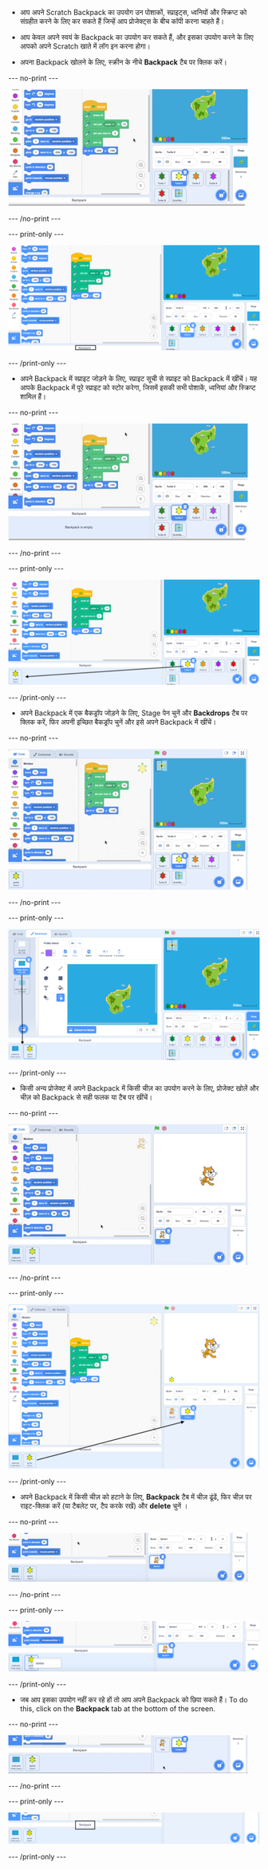 - आप अपने Scratch Backpack का उपयोग उन पोशाकों, स्प्राइट्स, ध्वनियों और स्क्रिप्ट को संग्रहीत करने के लिए कर सकते हैं जिन्हें आप प्रोजेक्ट्स के बीच कॉपी करना चाहते हैं।

- आप केवल अपने स्वयं के Backpack का उपयोग कर सकते हैं, और इसका उपयोग करने के लिए आपको अपने Scratch खाते में लॉग इन करना होगा।

- अपना Backpack खोलने के लिए, स्क्रीन के नीचे **Backpack** टैब पर क्लिक करें।

--- no-print ---

![Code क्षेत्र के ठीक नीचे Backpack टैब पर क्लिक करने से Backpack खुल जाता है।](images/open-backpack.gif)

--- /no-print ---

--- print-only ---

![संपूर्ण Scratch संपादक, जिसमें Backpack टैब हाइलाइट किया गया है।](images/open-backpack.png)

--- /print-only ---

- अपने Backpack में स्प्राइट जोड़ने के लिए, स्प्राइट सूची से स्प्राइट को Backpack में खींचें। यह आपके Backpack में पूरे स्प्राइट को स्टोर करेगा, जिसमें इसकी सभी पोशाकें, ध्वनियां और स्क्रिप्ट शामिल हैं।

--- no-print ---

![Turtle 2 स्प्राइट को Sprite सूची से Backpack में जोड़ने के लिए उसे खींचना ।](images/add-sprite.gif)

--- /no-print ---

--- print-only ---

![पूर्ण Scratch संपादक, Spite सूची में Turtle 2 स्प्राइट से Backpack तक एक तीर के साथ।](images/add-sprite.png)

--- /print-only ---

- अपने Backpack में एक बैकड्रॉप जोड़ने के लिए, Stage पेन चुनें और **Backdrops** टैब पर क्लिक करें, फिर अपनी इच्छित बैकड्रॉप चुनें और इसे अपने Backpack में खींचें।

--- no-print ---

![किसी द्वीप की पृष्ठभूमि को बैकड्रॉप टैब से Backpack तक खींचना.](images/add-backdrop.gif)

--- /no-print ---

--- print-only ---

![पूर्ण Scratch संपादक, Backdrops टैब में बैकड्रॉप से Backpack तक एक तीर के साथ।](images/add-backdrop.png)

--- /print-only ---

- किसी अन्य प्रोजेक्ट में अपने Backpack में किसी चीज़ का उपयोग करने के लिए, प्रोजेक्ट खोलें और चीज़ को Backpack से सही फलक या टैब पर खींचें।

--- no-print ---

![एक नए प्रोजेक्ट में Turtle 2 स्प्राइट को Sprite सूची में और द्वीप पृष्ठभूमि को Stage पेन में खींचना ।](images/new-project.gif)

--- /no-print ---

--- print-only ---

![एक नए प्रोजेक्ट में Backpack में Sprite सूची में Turtle 2 स्प्राइट से तीर के साथ पूर्ण Scratch संपादक।](images/new-project.png)

--- /print-only ---

- अपने Backpack में किसी चीज़ को हटाने के लिए, **Backpack** टैब में चीज़ ढूंढें, फिर चीज़ पर राइट-क्लिक करें (या टैबलेट पर, टैप करके रखें) और **delete** चुनें ।

--- no-print ---

![Backpack में Turtle 2 स्प्राइट पर राइट-क्लिक करें, फिर इसे हटाने के लिए 'delete' का चयन करें।](images/delete-items.gif)

--- /no-print ---

--- print-only ---

![स्प्राइट को राइट-क्लिक करने के बाद Turtle 2 स्प्राइट के लिए उपलब्ध 'delete' ' विकल्प के साथ Backpack टैब।](images/delete-items.png)

--- /print-only ---

- जब आप इसका उपयोग नहीं कर रहे हों तो आप अपने Backpack को छिपा सकते हैं। To do this, click on the **Backpack** tab at the bottom of the screen.

--- no-print ---

![Clicking on the same Backpack tab used to open the Backpack, to hide the Backpack.](images/hide-backpack.gif)

--- /no-print ---

--- print-only ---

![The Backpack tab highlighted.](images/hide-backpack.png)

--- /print-only ---
